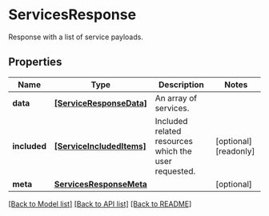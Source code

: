 # ServicesResponse

Response with a list of service payloads.
## Properties
Name | Type | Description | Notes
------------ | ------------- | ------------- | -------------
**data** | [**[ServiceResponseData]**](ServiceResponseData.md) | An array of services. | 
**included** | [**[ServiceIncludedItems]**](ServiceIncludedItems.md) | Included related resources which the user requested. | [optional] [readonly] 
**meta** | [**ServicesResponseMeta**](ServicesResponseMeta.md) |  | [optional] 

[[Back to Model list]](README.md#documentation-for-models) [[Back to API list]](README.md#documentation-for-api-endpoints) [[Back to README]](README.md)


